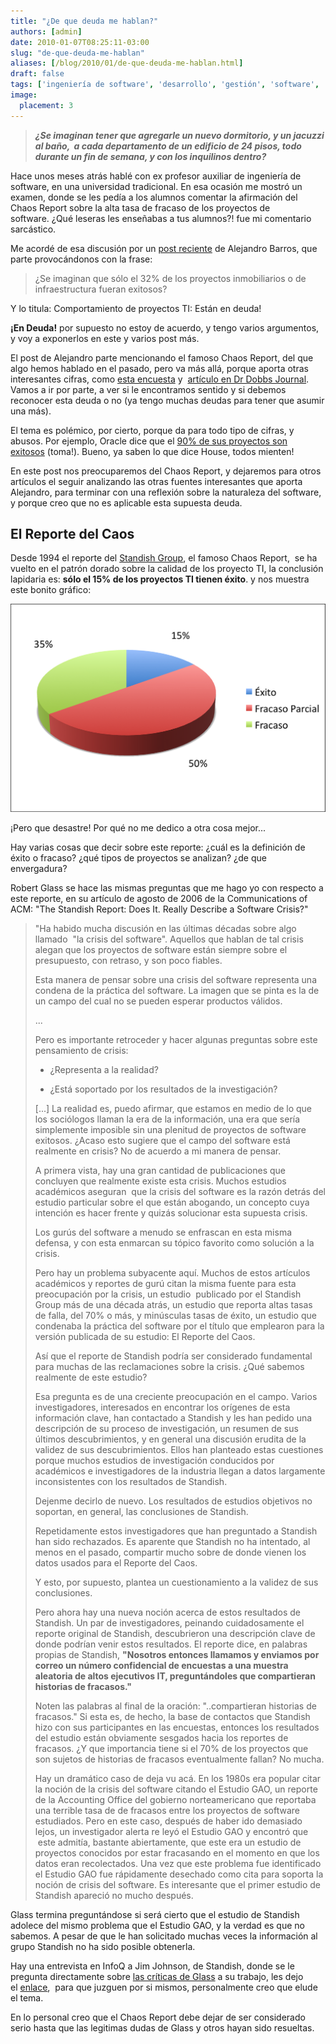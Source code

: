 ```yaml
---
title: "¿De que deuda me hablan?"
authors: [admin]
date: 2010-01-07T08:25:11-03:00
slug: "de-que-deuda-me-hablan"
aliases: [/blog/2010/01/de-que-deuda-me-hablan.html]
draft: false
tags: ['ingeniería de software', 'desarrollo', 'gestión', 'software', 'chaos report']
image:
  placement: 3
---
```


> ***¿Se imaginan tener que agregarle un nuevo dormitorio, y un jacuzzi
> al baño,  a cada departamento de un edificio de 24 pisos, todo durante
> un fin de semana, y con los inquilinos dentro?***

Hace unos meses atrás hablé con ex profesor auxiliar de ingeniería de
software, en una universidad tradicional. En esa ocasión me mostró un
examen, donde se les pedía a los alumnos comentar la afirmación del
Chaos Report sobre la alta tasa de fracaso de los proyectos de
software. ¿Qué leseras les enseñabas a tus alumnos?! fue mi comentario
sarcástico.

Me acordé de esa discusión por un [post reciente](http://www.alejandrobarros.com/content/view/691759/Comportamiento-de-proyectos-TI-Estan-en-deuda.html#content-top) de
Alejandro Barros, que parte provocándonos con la frase:

> ¿Se imaginan que sólo el 32% de los proyectos inmobiliarios o de
> infraestructura fueran exitosos?

Y lo titula: Comportamiento de proyectos TI: Están en deuda!


**¡En Deuda!** por supuesto no estoy de acuerdo, y tengo varios argumentos, y voy a exponerlos en este y varios post más. 

El post de Alejandro parte mencionando el famoso Chaos Report, del que
algo hemos hablado en el pasado, pero va más allá, porque aporta otras
interesantes cifras, como [esta encuesta](http://www.ambysoft.com/surveys/success2007.html) y 
[artículo en Dr Dobbs Journal](http://www.ddj.com/architect/204200877?cid=Ambysoft). 
Vamos a ir por parte, a ver si le encontramos sentido y si debemos reconocer
esta deuda o no (ya tengo muchas deudas para tener que asumir una más).

El tema es polémico, por cierto, porque da para todo tipo de cifras, y
abusos. Por ejemplo, Oracle dice que el
[90% de sus proyectos son exitosos](http://blogs.zdnet.com/projectfailures/?p=483) (toma!). 
Bueno, ya saben lo que dice House, todos mienten!

En este post nos preocuparemos del Chaos Report, y dejaremos para otros
artículos el seguir analizando las otras fuentes interesantes que aporta
Alejandro, para terminar con una reflexión sobre la naturaleza del
software, y porque creo que no es aplicable esta supuesta deuda.

## **El Reporte del Caos** 

Desde 1994 el reporte del [Standish Group](http://www.standishgroup.com/), el famoso Chaos Report,  se ha
vuelto en el patrón dorado sobre la calidad de los proyecto TI, la
conclusión lapidaria es: **sólo el 15% de los proyectos TI tienen
éxito**. y nos muestra este bonito gráfico:

![](exito_2.png)

¡Pero que desastre! Por qué no me dedico a otra cosa mejor\...

Hay varias cosas que decir sobre este reporte: ¿cuál es la definición de
éxito o fracaso? ¿qué tipos de proyectos se analizan? ¿de que
envergadura?

Robert Glass se hace las mismas preguntas que me hago yo con respecto a
este reporte, en su artículo de agosto de 2006 de la Communications of
ACM: "The Standish Report: Does It. Really Describe a Software
Crisis?"

> "Ha habido mucha discusión en las últimas décadas sobre algo llamado
>  "la crisis del software". Aquellos que hablan de tal crisis alegan
> que los proyectos de software están siempre sobre el presupuesto, con
> retraso, y son poco fiables.
>
> Esta manera de pensar sobre una crisis del software representa una
> condena de la práctica del software. La imagen que se pinta es la de
> un campo del cual no se pueden esperar productos válidos.
>
> \...
>
> Pero es importante retroceder y hacer algunas preguntas sobre este
> pensamiento de crisis:
>   * ¿Representa a la realidad?
>
>   * ¿Está soportado por los resultados de la investigación?
>
> \[\...\] La realidad es, puedo afirmar, que estamos en medio de lo que
> los sociólogos llaman la era de la información, una era que sería
> simplemente imposible sin una plenitud de proyectos de software
> exitosos. ¿Acaso esto sugiere que el campo del software está realmente
> en crisis? No de acuerdo a mi manera de pensar.
>
> A primera vista, hay una gran cantidad de publicaciones que
> concluyen que realmente existe esta crisis. Muchos estudios académicos
> aseguran  que la crisis del software es la razón detrás del estudio
> particular sobre el que están abogando, un concepto cuya intención es
> hacer frente y quizás solucionar esta supuesta crisis.
>
> Los gurús del software a menudo se enfrascan en esta misma defensa, y
> con esta enmarcan su tópico favorito como solución a la crisis.
>
> Pero hay un problema subyacente aquí. Muchos de estos artículos
> académicos y reportes de gurú citan la misma fuente para esta
> preocupación por la crisis, un estudio  publicado por el Standish
> Group más de una década atrás, un estudio que reporta altas tasas de
> falla, del 70% o más, y minúsculas tasas de éxito, un estudio que
> condenaba la práctica del software por el título que emplearon para la
> versión publicada de su estudio: El Reporte del Caos.
>
> Así que el reporte de Standish podría ser considerado fundamental para
> muchas de las reclamaciones sobre la crisis. ¿Qué sabemos realmente de
> este estudio?
>
> Esa pregunta es de una creciente preocupación en el campo. Varios
> investigadores, interesados en encontrar los orígenes de esta
> información clave, han contactado a Standish y les han pedido una
> descripción de su proceso de investigación, un resumen de sus últimos
> descubrimientos, y en general una discusión erudita de la validez de
> sus descubrimientos. Ellos han planteado estas cuestiones porque
> muchos estudios de investigación conducidos por académicos e
> investigadores de la industria llegan a datos largamente
> inconsistentes con los resultados de Standish.
>
> Dejenme decirlo de nuevo. Los resultados de estudios objetivos no
> soportan, en general, las conclusiones de Standish.
>
> Repetidamente estos investigadores que han preguntado a Standish han
> sido rechazados. Es aparente que Standish no ha intentado, al menos en
> el pasado, compartir mucho sobre de donde vienen los datos usados para
> el Reporte del Caos.
>
> Y esto, por supuesto, plantea un cuestionamiento a la validez de sus
> conclusiones.
>
> Pero ahora hay una nueva noción acerca de estos resultados de
> Standish. Un par de investigadores, peinando cuidadosamente el reporte
> original de Standish, descubrieron una descripción clave de donde
> podrían venir estos resultados. El reporte dice, en palabras propias
> de Standish, **"Nosotros entonces llamamos y enviamos por correo un
> número confidencial de encuestas a una muestra aleatoria de altos
> ejecutivos IT, preguntándoles que compartieran historias de
> fracasos."**
>
> Noten las palabras al final de la oración: "..compartieran historias
> de fracasos." Si esta es, de hecho, la base de contactos que Standish
> hizo con sus participantes en las encuestas, entonces los resultados
> del estudio están obviamente sesgados hacia los reportes de fracasos.
> ¿Y que importancia tiene si el 70% de los proyectos que son sujetos de
> historias de fracasos eventualmente fallan? No mucha.
>
> Hay un dramático caso de deja vu acá. En los 1980s era popular citar
> la noción de la crisis del software citando el Estudio GAO, un reporte
> de la Accounting Office del gobierno norteamericano que reportaba una
> terrible tasa de de fracasos entre los proyectos de software
> estudiados. Pero en este caso, después de haber ido demasiado lejos,
> un investigador alerta re leyó el Estudio GAO y encontró que  este
> admitía, bastante abiertamente, que este era un estudio de proyectos
> conocidos por estar fracasando en el momento en que los datos eran
> recolectados. Una vez que este problema fue identificado el Estudio
> GAO fue rápidamente desechado como cita para soporta la noción de
> crisis del software. Es interesante que el primer estudio de Standish
> apareció no mucho después.

Glass termina preguntándose si será cierto que el estudio de Standish
adolece del mismo problema que el Estudio GAO, y la verdad es que no
sabemos. A pesar de que le han solicitado muchas veces la información al
grupo Standish no ha sido posible obtenerla.

Hay una entrevista en InfoQ a Jim Johnson, de Standish, donde se le
pregunta directamente sobre [las críticas de
Glass](http://www.infoq.com/news/Standish-Chaos-Report-Questioned) a su
trabajo, les dejo
el [enlace](http://www.infoq.com/articles/Interview-Johnson-Standish-CHAOS),
 para que juzguen por si mismos, personalmente creo que elude el tema.

En lo personal creo que el Chaos Report debe dejar de ser considerado
serio hasta que las legitimas dudas de Glass y otros hayan sido
resueltas.
